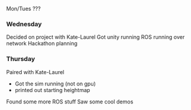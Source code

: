 Mon/Tues ???

### Wednesday
Decided on project with Kate-Laurel
Got unity running
ROS running over network
Hackathon planning

### Thursday
Paired with Kate-Laurel
- Got the sim running (not on gpu)
- printed out starting heightmap

Found some more ROS stuff
Saw some cool demos